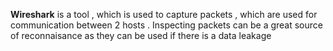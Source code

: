 **Wireshark** is a tool , which is used to capture packets , which are used for communication between 2 hosts . Inspecting packets can be a great source of reconnaisance as they can be used if there is a data leakage
